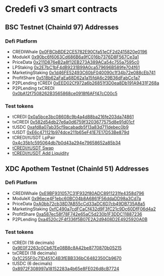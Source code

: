 # Credefi v3 smart contracts
## BSC Testnet (ChainId 97) Addresses
### Defi Platform
- CREDIWhale [0x0FBCbBDE2CE5782E90Cfa51eCF2d2415820e0196](https://testnet.bscscan.com/address/0x0FBCbBDE2CE5782E90Cfa51eCF2d2415820e0196)
- ModuleX [0x90bc6f6063Cd686B6a9fC016b7376D8F567Ce3a1](https://testnet.bscscan.com/address/0x90bc6f6063Cd686B6a9fC016b7376D8F567Ce3a1)
- PriceData [0x211D876eB2a8f12EB273A389ACa54c755a7595c0](https://testnet.bscscan.com/address/0x211D876eB2a8f12EB273A389ACa54c755a7595c0)
- LPStaking [0x2E7bC1bF4dB9231B99A0ca579696B589fe704f61](https://testnet.bscscan.com/address/0x2E7bC1bF4dB9231B99A0ca579696B589fe704f61)
- MarketingStaking [0x1d46FE52493C60bF040090c1f34b72e088cEb741](https://testnet.bscscan.com/address/0x1d46FE52493C60bF040090c1f34b72e088cEb741)
- ProfitShare [0x518b62aFaEa68D62a1a15fdA6c29B36dFabCc1a7](https://testnet.bscscan.com/address/0x518b62aFaEa68D62a1a15fdA6c29B36dFabCc1a7)
- P2PLending tCREDI [0xEED02Cf972a6b26851f3D0ea8Db191A9431F268a](https://testnet.bscscan.com/address/0xEED02Cf972a6b26851f3D0ea8Db191A9431F268a)
- P2PLending txCREDI [0x0bA12f7508262B3565868ce0918f6AFf47cC00c5](https://testnet.bscscan.com/address/0x0bA12f7508262B3565868ce0918f6AFf47cC00c5)

### Test tokens
- tCREDI [0x0a5bce3bc08608c9b4a4d88ba216fe203da74861](https://testnet.bscscan.com/address/0x0a5bce3bc08608c9b4a4d88ba216fe203da74861)
- txCREDI [0x582d54db27e6a0d6759f3203677575d8e91d01cf](https://testnet.bscscan.com/address/0x582d54db27e6a0d6759f3203677575d8e91d01cf)
- tUSDC [0xafd8a07ab35cf9acabadb5f13a83d711debec0b9](https://testnet.bscscan.com/address/0xafd8a07ab35cf9acabadb5f13a83d711debec0b9)
- tUSDT [0xE6c471121b974dce211b65eF41E7E17D53Be879d](https://testnet.bscscan.com/address/0xE6c471121b974dce211b65eF41E7E17D53Be879d)
- tCREDI/tUSDT LpPair [0x4c35b1c595064db7b0d43a294e79658652a85b34](https://testnet.bscscan.com/address/0x4c35b1c595064db7b0d43a294e79658652a85b34)
- [tCREDI/tUSDT Swap](https://pancakeswap.finance/swap?chainId=97&outputCurrency=0x0A5BCe3bc08608C9B4A4d88bA216fe203DA74861&inputCurrency=0xE6c471121b974dce211b65eF41E7E17D53Be879d)
- [tCREDI/tUSDT Add Liquidity](https://pancakeswap.finance/v2/add/0x0A5BCe3bc08608C9B4A4d88bA216fe203DA74861/0xE6c471121b974dce211b65eF41E7E17D53Be879d)

## XDC Apothem Testnet (ChainId 51) Addresses
### Defi Platform
- CREDIWhale [0xE9BF931057C31F932f80ADC8911231fe4358d796](https://testnet.xdcscan.com/address/0xE9BF931057C31F932f80ADC8911231fe4358d796)
- ModuleX [0x96ece4F1ebc60BC04b8A6861F56ddaDD98a3Cd7a](https://testnet.xdcscan.com/address/0x96ece4F1ebc60BC04b8A6861F56ddaDD98a3Cd7a)
- PriceData [0xA0bb72cb38D7AB55cCd33aDC6D7cb49DB735A8a5](https://testnet.xdcscan.com/address/0xA0bb72cb38D7AB55cCd33aDC6D7cb49DB735A8a5)
- MarketingStaking [0xfC490a7cdFCaCf432d9F3fC21c9Dc60DfF06d4a2](https://testnet.xdcscan.com/address/0xfC490a7cdFCaCf432d9F3fC21c9Dc60DfF06d4a2)
- ProfitShare [0xa587ec58f78F742e65aC5d230b1F3DDC11887236](https://testnet.xdcscan.com/address/0xa587ec58f78F742e65aC5d230b1F3DDC11887236)
- P2PLending [0xa4520c2F4f336f5B07E2A2d9408D2E4925920A0B](https://testnet.xdcscan.com/address/0xa4520c2F4f336f5B07E2A2d9408D2E4925920A0B)

### Test tokens
- tCREDI (18 decimals) [0x9E0F2263c0Cb67Ee08B8c8A42be8770870b05215](https://testnet.xdcscan.com/address/0x9E0F2263c0Cb67Ee08B8c8A42be8770870b05215)
- txCREDI (18 decimals) [0x1C255F0c71D451C4B3fEBB336bC6482350Cb9670](https://testnet.xdcscan.com/address/0x1C255F0c71D451C4B3fEBB336bC6482350Cb9670)
- tUSDC (6 decimals) [0x8972F308997a18152283a4b65e8FE026d8cB7724](https://testnet.xdcscan.com/address/0x8972F308997a18152283a4b65e8FE026d8cB7724)
